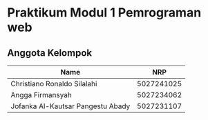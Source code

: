 # Praktikum Modul 1 Pemrograman web

## Anggota Kelompok

| Name                     | NRP        |
|--------------------------|------------|
| Christiano Ronaldo Silalahi| 5027241025 |
| Angga Firmansyah         | 5027234062 |
| Jofanka Al-Kautsar Pangestu Abady  | 5027231107 |


